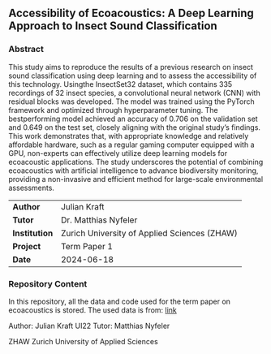 ## Accessibility of Ecoacoustics: A Deep Learning Approach to Insect Sound Classification

### Abstract

This study aims to reproduce the results of a previous research on insect sound classification using deep learning and to assess the accessibility of this technology. Usingthe InsectSet32 dataset, which contains 335 recordings of 32 insect species, a convolutional neural network (CNN) with residual blocks was developed. The model was trained using the PyTorch framework and optimized through hyperparameter tuning. The bestperforming model achieved an accuracy of 0.706 on the validation set and 0.649 on the
test set, closely aligning with the original study’s findings. This work demonstrates that, with appropriate knowledge and relatively affordable hardware, such as a regular gaming computer equipped with a GPU, non-experts can effectively utilize deep learning models for ecoacoustic applications. The study underscores the potential of combining ecoacoustics with artificial intelligence to advance biodiversity monitoring, providing a non-invasive and efficient method for large-scale environmental assessments.

|                 |                                        |
|-----------------|----------------------------------------|
| **Author**      | Julian Kraft                           |
| **Tutor**       | Dr. Matthias Nyfeler                   |
| **Institution** | Zurich University of Applied Sciences (ZHAW) |
| **Project**     | Term Paper 1                           |
| **Date**        | 2024-06-18                             |


### Repository Content



In this repository, all the data and code used for the term paper on ecoacoustics is stored.
The used data is from: [link](https://zenodo.org/records/7072196)

Author: Julian Kraft UI22
Tutor: Matthias Nyfeler

ZHAW Zurich University of Applied Sciences